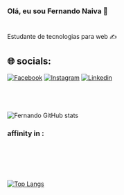 
### Olá, eu sou Fernando Naiva 🖖
#
<p>Estudante de tecnologias para web ✍</p>
<h2>🌐 socials:</h2>


[![Facebook](https://img.shields.io/badge/Facebook-1877F2?style=for-the-badge&logo=facebook&logoColor=white)](https//:www.google.com.br)
[![Instagram](https://img.shields.io/badge/Instagram-E4405F?style=for-the-badge&logo=instagram&logoColor=white)](https//:www.google.com.br)
[![Linkedin](https://img.shields.io/badge/LinkedIn-0077B5?style=for-the-badge&logo=linkedin&logoColor=white)](https//:www.google.com.br)
#
<br />

![Fernando GitHub stats](https://github-readme-stats.vercel.app/api?username=fernando-naiva&show_icons=true&theme=merko)


<h3>affinity in :</h3>

<div style="display:inline_block"></br>
   <img align="center" alt="" src="https://img.shields.io/badge/HTML5-E34F26?style=for-the-badge&logo=html5&logoColor=white" />
   <img align="center" alt="" src="https://img.shields.io/badge/CSS3-1572B6?style=for-the-badge&logo=css3&logoColor=white" />
   <img align="center" alt="" src="https://img.shields.io/badge/JavaScript-323330?style=for-the-badge&logo=javascript&logoColor=F7DF1E" />
   <img align="center" alt="" src="https://img.shields.io/badge/React-20232A?style=for-the-badge&logo=react&logoColor=61DAFB" />
   <img align="center" alt="" src="https://img.shields.io/badge/Bootstrap-563D7C?style=for-the-badge&logo=bootstrap&logoColor=white" />
</div></br></br>


[![Top Langs](https://github-readme-stats.vercel.app/api/top-langs/?username=fernando-naiva&layout=compact)](https://github.com/anuraghazra/github-readme-stats)
